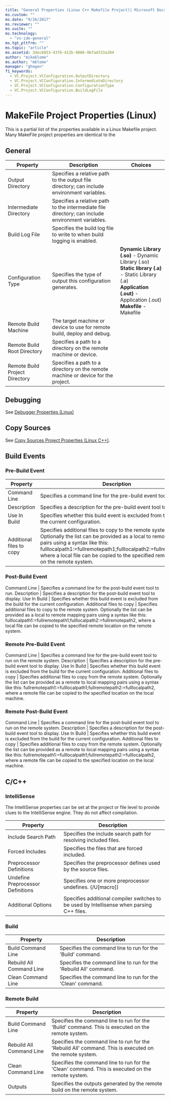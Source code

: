 ```yaml
---
title: "General Properties (Linux C++ Makefile Project)| Microsoft Docs"
ms.custom: ""
ms.date: "9/26/2017"
ms.reviewer: ""
ms.suite: ""
ms.technology: 
  - "vs-ide-general"
ms.tgt_pltfrm: ""
ms.topic: "article"
ms.assetid: 3dec6853-43f6-412b-9806-9bfad333a204
author: "mikeblome"
ms.author: "mblome"
manager: "ghogen"
f1_keywords:
  - VC.Project.VCConfiguration.OutputDirectory
  - VC.Project.VCConfiguration.IntermediateDirectory
  - VC.Project.VCConfiguration.ConfigurationType
  - VC.Project.VCConfiguration.BuildLogFile
---
```


# MakeFile Project Properties (Linux)
This is a partial list of the properties available in a Linux Makefile project. Many MakeFile project properties are identical to the 

## General
Property | Description | Choices
--- | ---| ---
Output Directory | Specifies a relative path to the output file directory; can include environment variables.
Intermediate Directory | Specifies a relative path to the intermediate file directory; can include environment variables.
Build Log File | Specifies the build log file to write to when build logging is enabled.
Configuration Type | Specifies the type of output this configuration generates. | **Dynamic Library (.so)** - Dynamic Library (.so)<br>**Static library (.a)** - Static Library (.a)<br>**Application (.out)** - Application (.out)<br>**Makefile** - Makefile<br>
Remote Build Machine | The target machine or device to use for remote build, deploy and debug.
Remote Build Root Directory | Specifies a path to a directory on the remote machine or device.
Remote Build Project Directory | Specifies a path to a directory on the remote machine or device for the project.

## Debugging
See [Debugger Properties (Linux)](debuggin-linux.md)

## Copy Sources
See [Copy Sources Project Properties (Linux C++)](copy-sources-project.md).

## Build Events

### Pre-Build Event
Property | Description
--- | ---
Command Line | Specifies a command line for the pre-build event tool to run.
Description | Specifies a description for the pre-build event tool to display.
Use In Build | Specifies whether this build event is excluded from the build for the current configuration.
Additional files to copy | Specifies additional files to copy to the remote system. Optionally the list can be provided as a local to remote mapping pairs using a syntax like this: fulllocalpath1:=fullremotepath1;fulllocalpath2:=fullremotepath2, where a local file can be copied to the specified remote location on the remote system.

### Post-Build Event
Command Line | Specifies a command line for the post-build event tool to run.
Description | Specifies a description for the post-build event tool to display.
Use In Build | Specifies whether this build event is excluded from the build for the current configuration.
Additional files to copy | Specifies additional files to copy to the remote system. Optionally the list can be provided as a local to remote mapping pairs using a syntax like this: fulllocalpath1:=fullremotepath1;fulllocalpath2:=fullremotepath2, where a local file can be copied to the specified remote location on the remote system.

### Remote Pre-Build Event
Command Line | Specifies a command line for the pre-build event tool to run on the remote system.
Description | Specifies a description for the pre-build event tool to display.
Use In Build | Specifies whether this build event is excluded from the build for the current configuration.
Additional files to copy | Specifies additional files to copy from the remote system. Optionally the list can be provided as a remote to local mapping pairs using a syntax like this: fullremotepath1:=fulllocalpath1;fullremotepath2:=fulllocalpath2, where a remote file can be copied to the specified location on the local machine.

### Remote Post-Build Event
Command Line | Specifies a command line for the post-build event tool to run on the remote system.
Description | Specifies a description for the post-build event tool to display.
Use In Build | Specifies whether this build event is excluded from the build for the current configuration.
Additional files to copy | Specifies additional files to copy from the remote system. Optionally the list can be provided as a remote to local mapping pairs using a syntax like this: fullremotepath1:=fulllocalpath1;fullremotepath2:=fulllocalpath2, where a remote file can be copied to the specified location on the local machine.

## C/C++

### IntelliSense
The IntelliSense properties can be set at the project or file level to provide clues to the IntelliSense engine. They do not affect compilation.

Property | Description
--- | ---
Include Search Path | Specifies the include search path for resolving included files.
Forced Includes | Specifies the files that are forced included.
Preprocessor Definitions | Specifies the preprocessor defines used by the source files.
Undefine Preprocessor Definitions | Specifies one or more preprocessor undefines.     (/U[macro])
Additional Options | Specifies additional compiler switches to be used by Intellisense when parsing C++ files.

### Build
Property | Description
--- | ---
Build Command Line | Specifies the command line to run for the 'Build' command.
Rebuild All Command Line | Specifies the command line to run for the 'Rebuild All' command.
Clean Command Line | Specifies the command line to run for the 'Clean' command.

### Remote Build
Property | Description
--- | ---
Build Command Line | Specifies the command line to run for the 'Build' command. This is executed on the remote system.
Rebuild All Command Line | Specifies the command line to run for the 'Rebuild All' command. This is executed on the remote system.
Clean Command Line | Specifies the command line to run for the 'Clean' command. This is executed on the remote system.
Outputs | Specifies the outputs generated by the remote build on the remote system.

